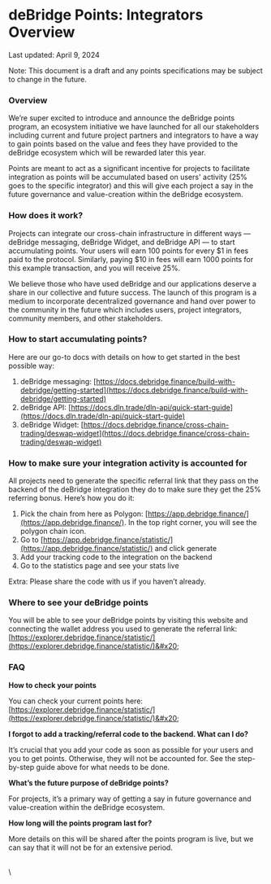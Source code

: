 # deBridge Points: Integrators Overview

Last updated: April 9, 2024

Note: This document is a draft and any points specifications may be subject to change in the future.

### Overview

We’re super excited to introduce and announce the deBridge points program, an ecosystem initiative we have launched for all our stakeholders including current and future project partners and integrators to have a way to gain points based on the value and fees they have provided to the deBridge ecosystem which will be rewarded later this year.&#x20;

Points are meant to act as a significant incentive for projects to facilitate integration as points will be accumulated based on users' activity (25% goes to the specific integrator) and this will give each project a say in the future governance and value-creation within the deBridge ecosystem.&#x20;

### How does it work?&#x20;

Projects can integrate our cross-chain infrastructure in different ways — deBridge messaging, deBridge Widget, and deBridge API — to start accumulating points. Your users will earn 100 points for every $1 in fees paid to the protocol. Similarly, paying $10 in fees will earn 1000 points for this example transaction, and you will receive 25%.&#x20;

We believe those who have used deBridge and our applications deserve a share in our collective and future success. The launch of this program is a medium to incorporate decentralized governance and hand over power to the community in the future which includes users, project integrators, community members, and other stakeholders.&#x20;

### How to start accumulating points?&#x20;

Here are our go-to docs with details on how to get started in the best possible way:&#x20;

1. deBridge messaging: [https://docs.debridge.finance/build-with-debridge/getting-started](https://docs.debridge.finance/build-with-debridge/getting-started)
2. deBridge API: [https://docs.dln.trade/dln-api/quick-start-guide](https://docs.dln.trade/dln-api/quick-start-guide)
3. deBridge Widget: [https://docs.debridge.finance/cross-chain-trading/deswap-widget](https://docs.debridge.finance/cross-chain-trading/deswap-widget)

### How to make sure your integration activity is accounted for

All projects need to generate the specific referral link that they pass on the backend of the deBridge integration they do to make sure they get the 25% referring bonus. Here’s how you do it:&#x20;

1. Pick the chain from here as Polygon: [https://app.debridge.finance/](https://app.debridge.finance/). In the top right corner, you will see the polygon chain icon.
2. Go to [https://app.debridge.finance/statistic/](https://app.debridge.finance/statistic/) and click generate
3. Add your tracking code to the integration on the backend
4. Go to the statistics page and see your stats live

Extra: Please share the code with us if you haven’t already.&#x20;

### Where to see your deBridge points

You will be able to see your deBridge points by visiting this website and connecting the wallet address you used to generate the referral link: [https://explorer.debridge.finance/statistic/](https://explorer.debridge.finance/statistic/)&#x20;



### FAQ

**How to check your points**

You can check your current points here: [https://explorer.debridge.finance/statistic/](https://explorer.debridge.finance/statistic/)&#x20;

**I forgot to add a tracking/referral code to the backend. What can I do?**&#x20;

It’s crucial that you add your code as soon as possible for your users and you to get points. Otherwise, they will not be accounted for. See the step-by-step guide above for what needs to be done.&#x20;

**What’s the future purpose of deBridge points?**&#x20;

For projects, it’s a primary way of getting a say in future governance and value-creation within the deBridge ecosystem.&#x20;

**How long will the points program last for?**&#x20;

More details on this will be shared after the points program is live, but we can say that it will not be for an extensive period.

\
\
